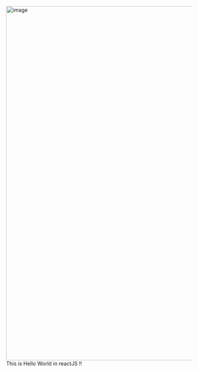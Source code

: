 <img width="960" alt="image" src="https://user-images.githubusercontent.com/93485271/148768269-bfef80de-e62c-4b07-ba0d-cc66165d48cb.png">
This is Hello World in reactJS !!
